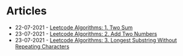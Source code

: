 # Articles

* 22-07-2021 - [Leetcode Algorithms: 1. Two Sum](/articles/2021-08-22-lc-1-two-sums)
* 23-07-2021 - [Leetcode Algorithms: 2. Add Two Numbers](/articles/2021-08-23-lc-2-add-two-numbers)
* 23-07-2021 - [Leetcode Algorithms: 3. Longest Substring Without Repeating Characters](/articles/2021-08-23-lc-3-longest-substring-without-repeating-characters)
